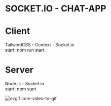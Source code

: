 # SOCKET.IO - CHAT-APP

# Client
TailwindCSS - Context - Socket.io <br />
start: npm run start
# Server
Node.js - Socket.io <br />
start: npm start


![ezgif com-video-to-gif](https://github.com/ErenCelik96/chat-app/assets/81647285/9e3f67c3-74d7-4604-984d-7e175506f35b)
